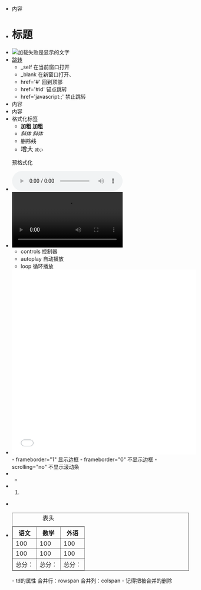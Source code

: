 + <p>内容</p>
+ <h1>标题</h1>
+ <img src="地址" alt="加载失败是显示的文字" title="鼠标跟随文字">
+ <a href="网址" target="_self">跳转</a>
  - _self    在当前窗口打开
  - _blank    在新窗口打开、
  - href='#'   回到顶部  
  - href='#id'   锚点跳转  
  - href='javascript:;'  禁止跳转
+ <div>内容</div>
+ <span>内容</span>
+ 格式化标签
  - <b>加粗</b>  <strong>加粗</strong>
  - <i>斜体</i>  <em>斜体</em>
  - <del>删除线</del>
  - <big>增大</big>  <small>减小</small>
  <pre>预格式化</pre>
+ <audio src="地址" controls autoplay loop></audio>
+ <video src="地址" controls autoplay loop></video>
  - controls  控制器
  - autoplay  自动播放
  - loop  循环播放
+ <iframe src="嵌入网页" frameborder="0" width="500" height="500" scrolling="no"></iframe>
  - frameborder="1"  显示边框 
  - frameborder="0"  不显示边框 
  - scrolling="no"  不显示滚动条
+ <ul>
  <li></li>
  </ul>
+ <ol>
  <li></li>
  </ol>
+ <dl>
  <dt></dt>
  <dd></dd>
  </dl>
+ <table border="1">
    <caption>表头</caption>
    <thead>
    <tr>
      <th>语文</th>
      <th>数学</th>
      <th>外语</th>
    </tr>
    </thead>
    <tbody>
    <tr>
      <td>100</td>
      <td>100</td>
      <td>100</td>
    </tr>
    <tr>
      <td>100</td>
      <td>100</td>
      <td>100</td>
    </tr>
    </tbody>
    <tfoot>
    <tr>
      <td>总分：</td>
      <td>总分：</td>
      <td>总分：</td>
    </tr>
    </tfoot>
  </table>
  - td的属性 合并行：rowspan 合并列：colspan
  - 记得把被合并的删除